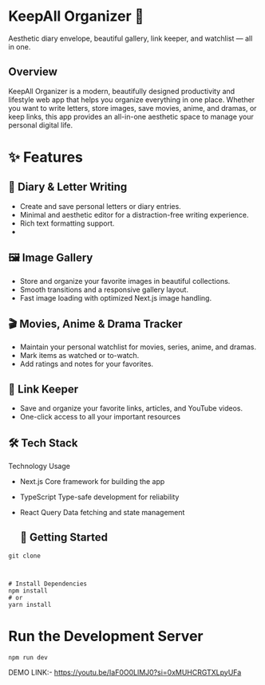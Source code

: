 # KeepAll Organizer 🌌
Aesthetic diary envelope, beautiful gallery, link keeper, and watchlist — all in one.

## Overview
KeepAll Organizer is a modern, beautifully designed productivity and lifestyle web app that helps you organize everything in one place. Whether you want to write letters, store images, save movies, anime, and dramas, or keep links, this app provides an all-in-one aesthetic space to manage your personal digital life.

# ✨ Features
## 📝 Diary & Letter Writing
- Create and save personal letters or diary entries.
- Minimal and aesthetic editor for a distraction-free writing experience.
- Rich text formatting support.
- 
## 🖼️ Image Gallery
- Store and organize your favorite images in beautiful collections.
- Smooth transitions and a responsive gallery layout.
- Fast image loading with optimized Next.js image handling.

## 🎬 Movies, Anime & Drama Tracker

- Maintain your personal watchlist for movies, series, anime, and dramas.
- Mark items as watched or to-watch.
- Add ratings and notes for your favorites.

## 🔗 Link Keeper

- Save and organize your favorite links, articles, and YouTube videos.
- One-click access to all your important resources

## 🛠 Tech Stack

Technology	Usage
- Next.js   	Core framework for building the app
- TypeScript	Type-safe development for reliability
- React    Query	Data fetching and state management

  ## 🚀 Getting Started
```
git clone



# Install Dependencies
npm install
# or
yarn install

```
# Run the Development Server

```
npm run dev
```

DEMO LINK:-  https://youtu.be/IaF0O0LlMJ0?si=0xMUHCRGTXLpyUFa
